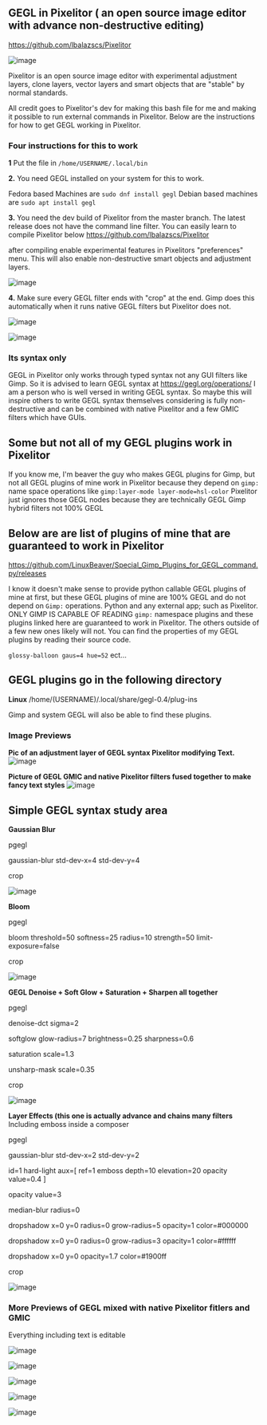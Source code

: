 ## GEGL in Pixelitor ( an open source image editor with advance non-destructive editing)
https://github.com/lbalazscs/Pixelitor

![image](https://github.com/LinuxBeaver/Use_GEGL_in_Pixelitor_on_Linux/assets/78667207/2e7cd818-5cec-4b8c-bac7-14ddd727f249)


Pixelitor is an open source image editor with experimental adjustment layers, clone layers, vector layers and smart objects that are "stable" by normal standards.

All credit goes to Pixelitor's dev for making this bash file for me and making it possible to run external commands in Pixelitor.
Below are the instructions for how to get GEGL working in Pixelitor.

### Four instructions for this to work

**1** Put the file in `/home/USERNAME/.local/bin`

**2.** You need GEGL installed on your system for this to work.

Fedora based Machines are 
`sudo dnf install gegl`
Debian based machines are
`sudo apt install gegl`
   
**3.** You need the dev build of Pixelitor from the master branch. The latest release does not have the command line filter.
   You can easily learn to compile Pixelitor below
   https://github.com/lbalazscs/Pixelitor

   after compiling enable experimental features in Pixelitors "preferences" menu. This will also enable non-destructive smart objects and adjustment layers.
   
![image](https://github.com/LinuxBeaver/Use_GEGL_in_Pixelitor_on_Linux/assets/78667207/62b80016-2ca3-4b12-921d-e78f55452b07)

**4.** Make sure every GEGL filter ends with "crop" at the end. Gimp does this automatically when it runs native GEGL filters but Pixelitor does not.

![image](https://github.com/LinuxBeaver/Use_GEGL_in_Pixelitor_on_Linux/assets/78667207/37aed23f-f291-4cf2-8a5f-0a57d5a630e7)

![image](https://github.com/LinuxBeaver/Use_GEGL_in_Pixelitor_on_Linux/assets/78667207/7aee5e7b-3e0a-44e0-a4c8-7e365c39457f)

### Its syntax only
GEGL in Pixelitor only works through typed syntax not any GUI filters like Gimp. So it is advised to learn GEGL syntax at https://gegl.org/operations/
I am a person who is well versed in writing GEGL syntax. So maybe this will inspire others to write GEGL syntax themselves considering 
is fully non-destructive and can be combined with native Pixelitor and a few GMIC filters which have GUIs. 

## Some but not all of my GEGL plugins work in Pixelitor

If you know me, I'm beaver the guy who makes GEGL plugins for Gimp, but not all GEGL plugins of mine work in Pixelitor because they depend on `gimp:` name space operations
like `gimp:layer-mode layer-mode=hsl-color` Pixelitor just ignores those GEGL nodes because they are technically GEGL Gimp hybrid filters not 100% GEGL

## Below are are list of plugins of mine that are guaranteed to work in Pixelitor

https://github.com/LinuxBeaver/Special_Gimp_Plugins_for_GEGL_command.py/releases

I know it doesn't make sense to provide python callable GEGL plugins of mine at first, but these GEGL plugins of mine are 100% GEGL and do not depend on `Gimp:` operations.
Python and any external app; such as Pixelitor. ONLY GIMP IS CAPABLE OF READING `gimp:` namespace plugins and these plugins linked here are guaranteed to work in Pixelitor. 
The others outside of a few new ones likely will not. You can find the properties of my GEGL plugins by reading their source code.

`glossy-balloon
gaus=4
hue=52` ect...

## GEGL plugins go in the following directory

**Linux**
 /home/(USERNAME)/.local/share/gegl-0.4/plug-ins

Gimp and system GEGL will also be able to find these plugins. 

### Image Previews

**Pic of an adjustment layer of GEGL syntax Pixelitor modifying Text.**
![image](https://github.com/LinuxBeaver/Use_GEGL_in_Pixelitor_on_Linux/assets/78667207/66310570-89e7-4c65-8711-49537adf3b64)

**Picture of GEGL GMIC and native Pixelitor filters fused together to make fancy text styles**
![image](https://github.com/LinuxBeaver/Use_GEGL_in_Pixelitor_on_Linux/assets/78667207/80f6154a-88f0-4c62-94fb-6c19abc6c985)

## Simple GEGL syntax study area

**Gaussian Blur**

pgegl 

gaussian-blur
std-dev-x=4 std-dev-y=4

crop

![image](https://github.com/LinuxBeaver/Use_GEGL_in_Pixelitor_on_Linux/assets/78667207/d9b7b2d5-5d8f-4345-ba93-5857c43d4cf0)

**Bloom**

pgegl

bloom 
threshold=50
softness=25
radius=10
strength=50
limit-exposure=false

crop

![image](https://github.com/LinuxBeaver/Use_GEGL_in_Pixelitor_on_Linux/assets/78667207/a7d19bb7-1fa5-49b1-ab1a-11640cbad54d)

**GEGL Denoise + Soft Glow + Saturation + Sharpen all together**

pgegl

denoise-dct sigma=2

softglow 
glow-radius=7 
brightness=0.25
sharpness=0.6

saturation scale=1.3 

unsharp-mask scale=0.35

crop

![image](https://github.com/LinuxBeaver/Use_GEGL_in_Pixelitor_on_Linux/assets/78667207/da1adb47-babc-432e-aa5f-76744eb71f41)




**Layer Effects (this one is actually advance and chains many filters** Including emboss inside a composer

pgegl

gaussian-blur std-dev-x=2 std-dev-y=2

id=1 hard-light aux=[ ref=1 emboss depth=10 elevation=20 
opacity value=0.4 ]

opacity value=3

median-blur radius=0

dropshadow x=0 y=0 radius=0
grow-radius=5 opacity=1 color=#000000

dropshadow x=0 y=0 radius=0
grow-radius=3 opacity=1 color=#ffffff

dropshadow x=0 y=0 opacity=1.7
color=#1900ff

crop

![image](https://github.com/LinuxBeaver/Use_GEGL_in_Pixelitor_on_Linux/assets/78667207/92b5f4d1-5684-45c5-a51e-d2ca2c67f7cb)


### More Previews of GEGL mixed with native Pixelitor fitlers and GMIC 
 Everything including text is editable

![image](https://github.com/LinuxBeaver/Use_GEGL_in_Pixelitor_on_Linux/assets/78667207/48ce4707-2445-4e3f-9ec1-35dc0034b6af)

![image](https://github.com/LinuxBeaver/Use_GEGL_in_Pixelitor_on_Linux/assets/78667207/4df5be3d-8cc6-41cd-95a1-1f3bf935d8e5)

![image](https://github.com/LinuxBeaver/Use_GEGL_in_Pixelitor_on_Linux/assets/78667207/b70760e0-403b-4ee9-81f1-bab15f3b5c8c)


![image](https://github.com/LinuxBeaver/Use_GEGL_in_Pixelitor_on_Linux/assets/78667207/ad7d5734-c3e1-4f70-a2e3-b63dc896156c)

![image](https://github.com/LinuxBeaver/Use_GEGL_in_Pixelitor_on_Linux/assets/78667207/30048cfb-2423-419e-aeb2-16b8363ccdd9)



